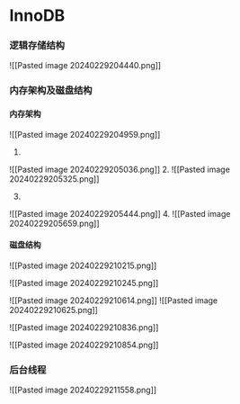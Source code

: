 # InnoDB

### 逻辑存储结构

![[Pasted image 20240229204440.png]]


### 内存架构及磁盘结构

#### 内存架构
![[Pasted image 20240229204959.png]]

1. 
![[Pasted image 20240229205036.png]]
2. 
![[Pasted image 20240229205325.png]]

3. 
![[Pasted image 20240229205444.png]]
4. 
![[Pasted image 20240229205659.png]]

#### 磁盘结构

![[Pasted image 20240229210215.png]]

![[Pasted image 20240229210245.png]]

![[Pasted image 20240229210614.png]]
![[Pasted image 20240229210625.png]]

![[Pasted image 20240229210836.png]]

![[Pasted image 20240229210854.png]]


### 后台线程

![[Pasted image 20240229211558.png]]





